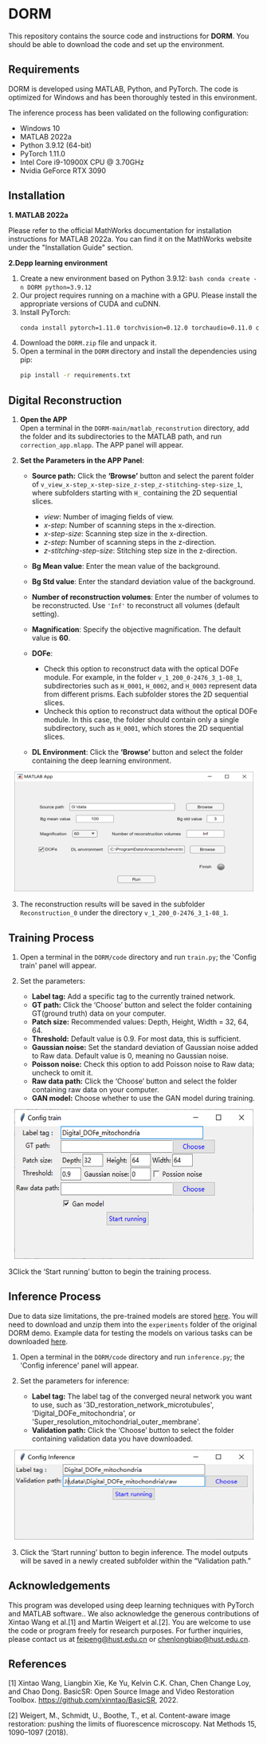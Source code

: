 # DORM

This repository contains the source code and instructions for **DORM**. You should be able to download the code and set up the environment.

## Requirements

DORM is developed using MATLAB, Python, and PyTorch. The code is optimized for Windows and has been thoroughly tested in this environment.

The inference process has been validated on the following configuration:

- Windows 10
- MATLAB 2022a
- Python 3.9.12 (64-bit)
- PyTorch 1.11.0
- Intel Core i9-10900X CPU @ 3.70GHz
- Nvidia GeForce RTX 3090

## Installation
   **1. MATLAB 2022a**

   Please refer to the official MathWorks documentation for installation instructions for MATLAB 2022a. You can find it on the MathWorks website under the "Installation Guide" section.

   **2.Depp learning environment**
   1. Create a new environment based on Python 3.9.12:
    ```bash
    conda create -n DORM python=3.9.12
    ```
   2. Our project requires running on a machine with a GPU. Please install the appropriate versions of CUDA and cuDNN.
   3. Install PyTorch:
       ```bash
       conda install pytorch=1.11.0 torchvision=0.12.0 torchaudio=0.11.0 cudatoolkit=11.3 -c pytorch
       ```
   4. Download the `DORM.zip` file and unpack it.
   5. Open a terminal in the `DORM` directory and install the dependencies using pip:
       ```bash
       pip install -r requirements.txt
       ```

## Digital Reconstruction

1. **Open the APP**  
   Open a terminal in the `DORM-main/matlab_reconstrution` directory, add the folder and its subdirectories to the MATLAB path, and run `correction_app.mlapp`. The APP panel will appear.

2. **Set the Parameters in the APP Panel**:  
   - **Source path:** Click the **‘Browse’** button and select the parent folder of `v_view_x-step_x-step-size_z-step_z-stitching-step-size_1`, where subfolders starting with `H_` containing the 2D sequential slices.
      - *view*: Number of imaging fields of view.  
      - *x-step*: Number of scanning steps in the x-direction.  
      - *x-step-size*: Scanning step size in the x-direction.  
      - *z-step*: Number of scanning steps in the z-direction.  
      - *z-stitching-step-size*: Stitching step size in the z-direction.  

    - **Bg Mean value**: Enter the mean value of the background.  

    - **Bg Std value**: Enter the standard deviation value of the background.  

    - **Number of reconstruction volumes**: Enter the number of volumes to be reconstructed. Use `'Inf'` to reconstruct all volumes (default setting).  

    - **Magnification**: Specify the objective magnification. The default value is **60**.  

    - **DOFe**:
      - Check this option to reconstruct data with the optical DOFe module. For example, in the folder `v_1_200_0-2476_3_1-08_1`, subdirectories such as `H_0001`, `H_0002`, and `H_0003` represent data from different prisms. Each subfolder stores the 2D sequential slices.  
      - Uncheck this option to reconstruct data without the optical DOFe module. In this case, the folder should contain only a single subdirectory, such as `H_0001`, which stores the 2D sequential slices.  

   - **DL Environment**: Click the **‘Browse’** button and select the folder containing the deep learning environment.


<div align="center">
<img width="480" height="240" src="/fig/Config_reconstruction.png"/>
</div>

3. The reconstruction results will be saved in the subfolder `Reconstruction_0` under the directory `v_1_200_0-2476_3_1-08_1`.

## Training Process

1. Open a terminal in the `DORM/code` directory and run `train.py`; the 'Config train' panel will appear.

2. Set the parameters:

    - **Label tag:** Add a specific tag to the currently trained network.
    - **GT path:** Click the ‘Choose’ button and select the folder containing GT(ground truth) data on your computer.
    - **Patch size:** Recommended values: Depth, Height, Width = 32, 64, 64.
    - **Threshold:** Default value is 0.9. For most data, this is sufficient.
    - **Gaussian noise:** Set the standard deviation of Gaussian noise added to Raw data. Default value is 0, meaning no Gaussian noise.
    - **Poisson noise:** Check this option to add Poisson noise to Raw data; uncheck to omit it.
    - **Raw data path:** Click the ‘Choose’ button and select the folder containing raw data on your computer.
    - **GAN model:** Choose whether to use the GAN model during training.

<div align="center">
<img width="480" height="300" src="/fig/Config_train.png"/>
</div>

3Click the ‘Start running’ button to begin the training process.

## Inference Process

Due to data size limitations, the pre-trained models are stored [here](https://drive.google.com/file/d/1uLWXmoXxNQB0pUhR1EgzYKN73NxkLBjF/view?usp=sharing). You will need to download and unzip them into the `experiments` folder of the original DORM demo. Example data for testing the models on various tasks can be downloaded [here](https://drive.google.com/file/d/1KB_5EG15eez21LWcLthrCd9kRsTN5_a0/view?usp=sharing).


1. Open a terminal in the `DORM/code` directory and run `inference.py`; the 'Config inference' panel will appear.

2. Set the parameters for inference:

    - **Label tag:** The label tag of the converged neural network you want to use, such as '3D_restoration_network_microtubules', 'Digital_DOFe_mitochondria', or 'Super_resolution_mitochondrial_outer_membrane'.
    - **Validation path:** Click the ‘Choose’ button to select the folder containing validation data you have downloaded.

<div align="center">
<img width="480" height="180" src="/fig/Config_inference.png"/>
</div>

3. Click the ‘Start running’ button to begin inference. The model outputs will be saved in a newly created subfolder within the “Validation path.”

## Acknowledgements

This program was developed using deep learning techniques with PyTorch and MATLAB software.. We also acknowledge the generous contributions of Xintao Wang et al.[1] and Martin Weigert et al.[2]. You are welcome to use the code or program freely for research purposes. For further inquiries, please contact us at feipeng@hust.edu.cn or chenlongbiao@hust.edu.cn.

## References

[1] Xintao Wang, Liangbin Xie, Ke Yu, Kelvin C.K. Chan, Chen Change Loy, and Chao Dong. BasicSR: Open Source Image and Video Restoration Toolbox. https://github.com/xinntao/BasicSR, 2022.

[2] Weigert, M., Schmidt, U., Boothe, T., et al. Content-aware image restoration: pushing the limits of fluorescence microscopy. Nat Methods 15, 1090–1097 (2018).
